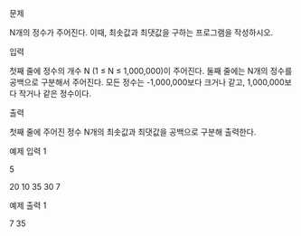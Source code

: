 문제

N개의 정수가 주어진다. 이때, 최솟값과 최댓값을 구하는 프로그램을 작성하시오.

입력

첫째 줄에 정수의 개수 N (1 ≤ N ≤ 1,000,000)이 주어진다. 둘째 줄에는 N개의 정수를 공백으로 구분해서 주어진다. 모든 정수는 -1,000,000보다 크거나 같고, 1,000,000보다 작거나 같은 정수이다.

출력

첫째 줄에 주어진 정수 N개의 최솟값과 최댓값을 공백으로 구분해 출력한다.

예제 입력 1

5

20 10 35 30 7

예제 출력 1

7 35